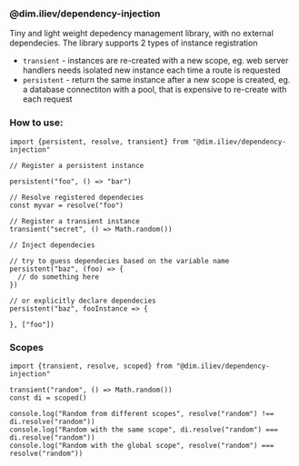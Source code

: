 ### @dim.iliev/dependency-injection

Tiny and light weight depedency management library, with no external dependecies.
The library supports 2 types of instance registration

* `transient` - instances are re-created with a new scope, eg. web server handlers needs isolated new instance each time a route is requested
* `persistent` - return the same instance after a new scope is created, eg. a database connectiton with a pool, that is expensive to re-create with each request

### How to use:

```
import {persistent, resolve, transient} from "@dim.iliev/dependency-injection"

// Register a persistent instance

persistent("foo", () => "bar")

// Resolve registered dependecies
const myvar = resolve("foo")

// Register a transient instance
transient("secret", () => Math.random())

// Inject dependecies

// try to guess dependecies based on the variable name
persistent("baz", (foo) => {
  // do something here
})

// or explicitly declare dependecies
persistent("baz", fooInstance => {

}, ["foo"])
```

### Scopes

```
import {transient, resolve, scoped} from "@dim.iliev/dependency-injection"

transient("random", () => Math.random())
const di = scoped()

console.log("Random from different scopes", resolve("random") !== di.resolve("random"))
console.log("Random with the same scope", di.resolve("random") === di.resolve("random"))
console.log("Random with the global scope", resolve("random") === resolve("random"))

```

